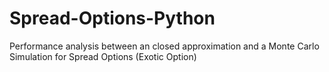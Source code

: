 # Spread-Options-Python
Performance analysis between an closed approximation and a Monte Carlo Simulation for Spread Options (Exotic Option)
